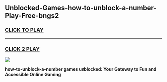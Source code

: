 
## Unblocked-Games-how-to-unblock-a-number-Play-Free-bngs2
<h3>
<a href="https://premium76.site?title=how-to-unblock-a-number&ref=23A">CLICK TO PLAY</a></h3>
<hr>

<h3>
<a href="https://premium76.site?title=how-to-unblock-a-number&ref=23A">CLICK 2 PLAY</a>
  
</h3>

<a href="https://premium76.site?title=how-to-unblock-a-number&ref=23A"><img src="https://clearcache.store/games.png"></a>


**how-to-unblock-a-number games unblocked: Your Gateway to Fun and Accessible Online Gaming**

